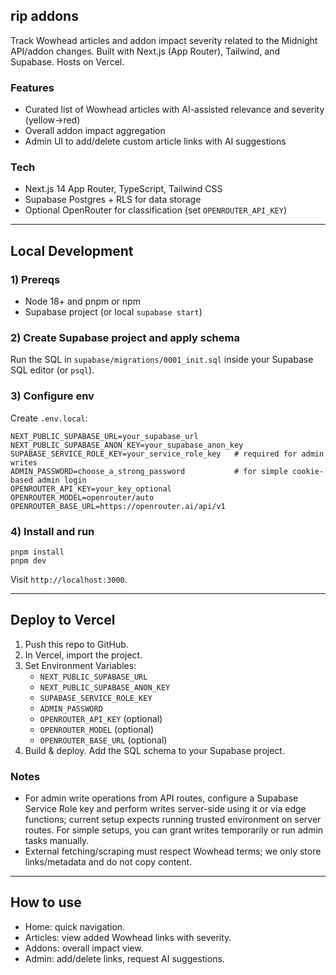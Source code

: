 ## rip addons

Track Wowhead articles and addon impact severity related to the Midnight API/addon changes. Built with Next.js (App Router), Tailwind, and Supabase. Hosts on Vercel.

### Features
- Curated list of Wowhead articles with AI-assisted relevance and severity (yellow→red)
- Overall addon impact aggregation
- Admin UI to add/delete custom article links with AI suggestions

### Tech
- Next.js 14 App Router, TypeScript, Tailwind CSS
- Supabase Postgres + RLS for data storage
- Optional OpenRouter for classification (set `OPENROUTER_API_KEY`)

---

## Local Development

### 1) Prereqs
- Node 18+ and pnpm or npm
- Supabase project (or local `supabase start`)

### 2) Create Supabase project and apply schema
Run the SQL in `supabase/migrations/0001_init.sql` inside your Supabase SQL editor (or `psql`).

### 3) Configure env
Create `.env.local`:

```
NEXT_PUBLIC_SUPABASE_URL=your_supabase_url
NEXT_PUBLIC_SUPABASE_ANON_KEY=your_supabase_anon_key
SUPABASE_SERVICE_ROLE_KEY=your_service_role_key   # required for admin writes
ADMIN_PASSWORD=choose_a_strong_password           # for simple cookie-based admin login
OPENROUTER_API_KEY=your_key_optional
OPENROUTER_MODEL=openrouter/auto
OPENROUTER_BASE_URL=https://openrouter.ai/api/v1
```

### 4) Install and run

```
pnpm install
pnpm dev
```

Visit `http://localhost:3000`.

---

## Deploy to Vercel

1. Push this repo to GitHub.
2. In Vercel, import the project.
3. Set Environment Variables:
   - `NEXT_PUBLIC_SUPABASE_URL`
   - `NEXT_PUBLIC_SUPABASE_ANON_KEY`
   - `SUPABASE_SERVICE_ROLE_KEY`
   - `ADMIN_PASSWORD`
   - `OPENROUTER_API_KEY` (optional)
   - `OPENROUTER_MODEL` (optional)
   - `OPENROUTER_BASE_URL` (optional)
4. Build & deploy. Add the SQL schema to your Supabase project.

### Notes
- For admin write operations from API routes, configure a Supabase Service Role key and perform writes server-side using it or via edge functions; current setup expects running trusted environment on server routes. For simple setups, you can grant writes temporarily or run admin tasks manually.
- External fetching/scraping must respect Wowhead terms; we only store links/metadata and do not copy content.

---

## How to use
- Home: quick navigation.
- Articles: view added Wowhead links with severity.
- Addons: overall impact view.
- Admin: add/delete links, request AI suggestions.


